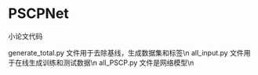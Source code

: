 # PSCPNet
小论文代码

generate_total.py 文件用于去除基线，生成数据集和标签\n
all_input.py 文件用于在线生成训练和测试数据\n
all_PSCP.py 文件是网络模型\n

